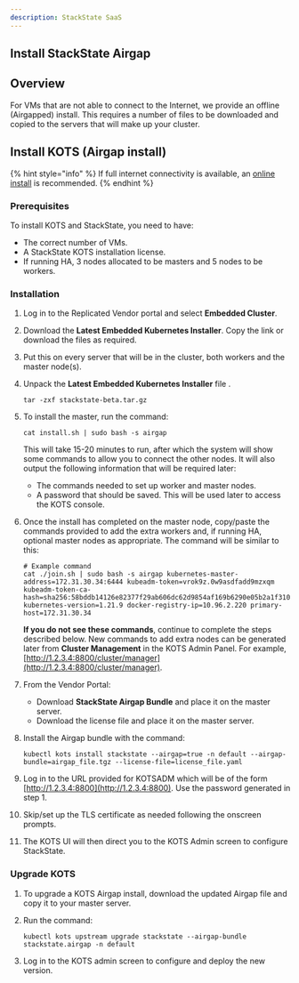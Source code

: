 ```yaml
---
description: StackState SaaS
---
```


## Install StackState Airgap

## Overview

For VMs that are not able to connect to the Internet, we provide an offline (Airgapped) install. This requires a number of files to be downloaded and copied to the servers that will make up your cluster.

## Install KOTS (Airgap install)

{% hint style="info" %}
If full internet connectivity is available, an [online install](/setup/install-stackstate/kots-install/install_stackstate.md) is recommended.
{% endhint %}

### Prerequisites

To install KOTS and StackState, you need to have:

- The correct number of VMs.
- A StackState KOTS installation license.
- If running HA, 3 nodes allocated to be masters and 5 nodes to be workers.


### Installation

1. Log in to the Replicated Vendor portal and select **Embedded Cluster**.
2. Download the **Latest Embedded Kubernetes Installer**. Copy the link or download the files as required.
3. Put this on every server that will be in the cluster, both workers and the master node(s).
4. Unpack the **Latest Embedded Kubernetes Installer** file .
   ```
   tar -zxf stackstate-beta.tar.gz
   ```

5. To install the master, run the command:
   ```
   cat install.sh | sudo bash -s airgap
   ```

   This will take 15-20 minutes to run, after which the system will show some commands to allow you to connect the other nodes. It will also output the following information that will be required later:
   - The commands needed to set up worker and master nodes.
   - A password that should be saved. This will be used later to access the KOTS console.
     
6. Once the install has completed on the master node, copy/paste the commands provided to add the extra workers and, if running HA, optional master nodes as appropriate. The command will be similar to this:
     ```
     # Example command
     cat ./join.sh | sudo bash -s airgap kubernetes-master-address=172.31.30.34:6444 kubeadm-token=vrok9z.0w9asdfadd9mzxqm kubeadm-token-ca-hash=sha256:58bddb14126e82377f29ab606dc62d9854af169b6290e05b2a1f310ed1e75d38 kubernetes-version=1.21.9 docker-registry-ip=10.96.2.220 primary-host=172.31.30.34
     ```

     **If you do not see these commands**, continue to complete the steps described below. New commands to add extra nodes can be generated later from **Cluster Management** in the KOTS Admin Panel. For example, [http://1.2.3.4:8800/cluster/manager](http://1.2.3.4:8800/cluster/manager).

7. From the Vendor Portal: 
   - Download **StackState Airgap Bundle** and place it on the master server. 
   - Download the license file and place it on the master server.
8. Install the Airgap bundle with the command:

   ```
   kubectl kots install stackstate --airgap=true -n default --airgap-bundle=airgap_file.tgz --license-file=license_file.yaml
   ```
  
10. Log in to the URL provided for KOTSADM which will be of the form [http://1.2.3.4:8800](http://1.2.3.4:8800). Use the password generated in step 1.

11. Skip/set up the TLS certificate as needed following the onscreen prompts.

12. The KOTS UI will then direct you to the KOTS Admin screen to configure StackState.
   
### Upgrade KOTS

1. To upgrade a KOTS Airgap install, download the updated Airgap file and copy it to your master server.
2. Run the command:

   ```
   kubectl kots upstream upgrade stackstate --airgap-bundle stackstate.airgap -n default
   ```
3. Log in to the KOTS admin screen to configure and deploy the new version.